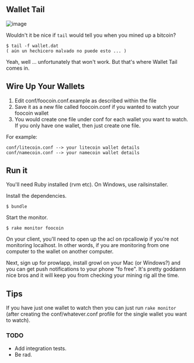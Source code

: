 ## Wallet Tail ##
![image](https://raw.github.com/squarism/wallet_tail/master/img/overview.png)

Wouldn't it be nice if `tail` would tell you when you mined up a bitcoin?

    $ tail -f wallet.dat
    ( aún un hechicero malvado no puede esto ... )

Yeah, well ... unfortunately that won't work.  But that's where Wallet Tail comes in.

## Wire Up Your Wallets ##

1. Edit conf/foocoin.conf.example as described within the file
1. Save it as a new file called foocoin.conf if you wanted to watch your foocoin wallet
1. You would create one file under conf for each wallet you want to watch.  If you only have one wallet, then just create one file.

For example:

    conf/litecoin.conf --> your litecoin wallet details
    conf/namecoin.conf --> your namecoin wallet details


## Run it ##
You'll need Ruby installed (rvm etc).  On Windows, use railsinstaller.

Install the dependencies.

    $ bundle

Start the monitor.

    $ rake monitor foocoin


On your client, you'll need to open up the acl on rpcallowip if you're not monitoring localhost.  In other words, if you are monitoring from one computer to the wallet on another computer.

Next, sign up for prowlapp, install growl on your Mac (or Windows?) and you can get push notifications to your phone "fo free". It's pretty goddamn nice bros and it will keep you from checking your mining rig all the time.


## Tips ##

If you have just one wallet to watch then you can just run `rake monitor` (after creating the conf/whatever.conf profile for the single wallet you want to watch).


### TODO ###

- Add integration tests.
- Be rad.
